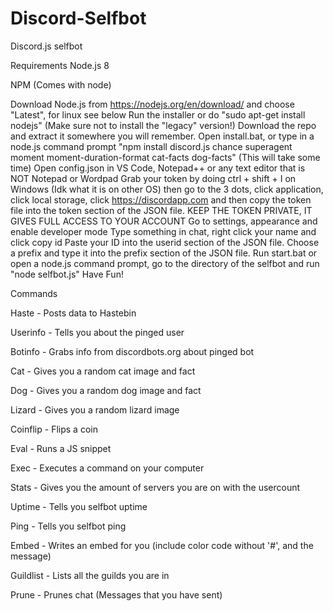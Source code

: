 # Discord-Selfbot
Discord.js selfbot

Requirements Node.js 8

NPM (Comes with node)


Download Node.js from https://nodejs.org/en/download/ and choose "Latest", for linux see below
Run the installer or do "sudo apt-get install nodejs" (Make sure not to install the "legacy" version!)
Download the repo and extract it somewhere you will remember.
Open install.bat, or type in a node.js command prompt "npm install discord.js chance superagent moment moment-duration-format cat-facts dog-facts" (This will take some time)
Open config.json in VS Code, Notepad++ or any text editor that is NOT Notepad or Wordpad
Grab your token by doing ctrl + shift + I on Windows (Idk what it is on other OS) then go to the 3 dots, click application, click local storage, click https://discordapp.com and then copy the token file into the token section of the JSON file. KEEP THE TOKEN PRIVATE, IT GIVES FULL ACCESS TO YOUR ACCOUNT
Go to settings, appearance and enable developer mode
Type something in chat, right click your name and click copy id
Paste your ID into the userid section of the JSON file.
Choose a prefix and type it into the prefix section of the JSON file.
Run start.bat or open a node.js command prompt, go to the directory of the selfbot and run "node selfbot.js"
Have Fun!


Commands


Haste - Posts data to Hastebin

Userinfo - Tells you about the pinged user

Botinfo - Grabs info from discordbots.org about pinged bot

Cat - Gives you a random cat image and fact

Dog - Gives you a random dog image and fact

Lizard - Gives you a random lizard image

Coinflip - Flips a coin

Eval - Runs a JS snippet

Exec - Executes a command on your computer

Stats - Gives you the amount of servers you are on with the usercount

Uptime - Tells you selfbot uptime

Ping - Tells you selfbot ping

Embed - Writes an embed for you (include color code without '#', and the message)

Guildlist - Lists all the guilds you are in

Prune - Prunes chat (Messages that you have sent)

